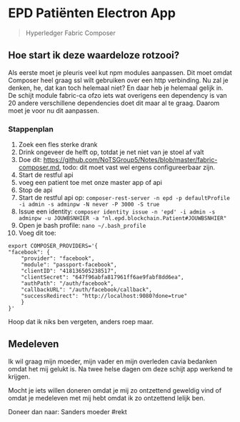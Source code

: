 # EPD Patiënten Electron App

> Hyperledger Fabric Composer

## Hoe start ik deze waardeloze rotzooi?
Als eerste moet je pleuris veel kut npm modules aanpassen. Dit moet omdat Composer
heel graag ssl wilt gebruiken over een http verbinding. Nu zal je denken, he, dat kan toch helemaal niet?
En daar heb je helemaal gelijk in. De schijt module fabric-ca ofzo iets wat overigens een dependency is van 20 andere verschillene dependencies doet dit maar al te graag. Daarom moet je voor nu dit aanpassen.

### Stappenplan

1. Zoek een fles sterke drank
2. Drink ongeveer de helft op, totdat je net niet van je stoel af valt
3. Doe dit: https://github.com/NoTSGroup5/Notes/blob/master/fabric-composer.md, todo: dit moet vast wel ergens configureerbaar zijn.
4. Start de restful api
5. voeg een patient toe met onze master app of api
6. Stop de api
7. Start de restful api op: ```composer-rest-server -n epd -p defaultProfile -i admin -s adminpw -N never -P 3000 -S true```
8. Issue een identity: ```composer identity issue -n 'epd' -i admin -s adminpw -u JOUWBSNHIER -a "nl.epd.blockchain.Patient#JOUWBSNHIER"```
9. Open je bash profile: ```nano ~/.bash_profile```
10. Voeg dit toe:

```
export COMPOSER_PROVIDERS='{
"facebook": {
    "provider": "facebook",
    "module": "passport-facebook",
    "clientID": "418136505238517",
    "clientSecret": "647f96abfa817961ff6ae9fabf8dd6ea",
    "authPath": "/auth/facebook",
    "callbackURL": "/auth/facebook/callback",
    "successRedirect": "http://localhost:9080?done=true"
    }
}'
```

Hoop dat ik niks ben vergeten, anders roep maar.

## Medeleven

Ik wil graag mijn moeder, mijn vader en mijn overleden cavia bedanken
omdat het mij gelukt is. Na twee helse dagen om deze schijt app werkend te krijgen.

Mocht je iets willen doneren omdat je mij zo ontzettend geweldig vind of omdat je medeleven met mij hebt omdat ik zo ontzettend lelijk ben.

Doneer dan naar: Sanders moeder #rekt


